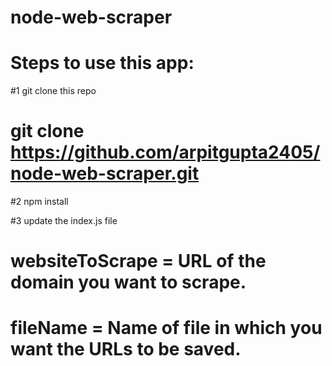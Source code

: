 # node-web-scraper

# Steps to use this app:

#1 git clone this repo
#   git clone https://github.com/arpitgupta2405/node-web-scraper.git

#2 npm install

#3 update the index.js file
#  websiteToScrape = URL of the domain you want to scrape.
#  fileName = Name of file in which you want the URLs to be saved.
